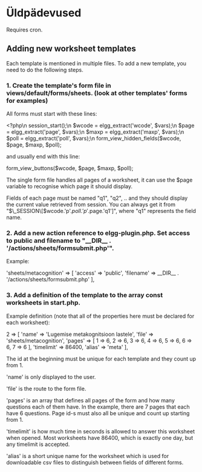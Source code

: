 # Üldpädevused

Requires cron.

## Adding new worksheet templates



Each template is mentioned in multiple files. To add a new template, you need to do the following steps.


### 1. Create the template's form file in views/default/forms/sheets. (look at other templates' forms for examples)


All forms must start with these lines:

\<?php\n
session_start();\n
$wcode = elgg_extract('wcode', $vars);\n
$page = elgg_extract('page', $vars);\n
$maxp = elgg_extract('maxp', $vars);\n
$poll = elgg_extract('poll', $vars);\n
form_view_hidden_fields($wcode, $page, $maxp, $poll);

and usually end with this line:

form_view_buttons($wcode, $page, $maxp, $poll);


The single form file handles all pages of a worksheet, it can use the $page variable to recognise which page it should display.

Fields of each page must be named "q1", "q2", .. and they should display the current value retrieved from session. You can always get it from "$\_SESSION\[$wcode.'p'.$poll.'p'.$page.'q1'\]", where "q1" represents the field name.


### 2. Add a new action reference to elgg-plugin.php. Set access to public and filename to "\_\_DIR\_\_ . '/actions/sheets/formsubmit.php'".


Example:

'sheets/metacognition' => \[
  'access' => 'public',
  'filename' => \_\_DIR\_\_ . '/actions/sheets/formsubmit.php'
\],


### 3. Add a definition of the template to the array const worksheets in start.php.


Example definition (note that all of the properties here must be declared for each worksheet):

2 => \[
    'name' => 'Lugemise metakognitsioon lastele',
    'file' => 'sheets/metacognition',
    'pages' => \[ 
      1 => 6, 2 => 6, 3 => 6,
      4 => 6, 5 => 6, 6 => 6, 7 => 6 
    \],
    'timelimit' => 86400,
    'alias' => 'meta'
  \],
  
  The id at the beginning must be unique for each template and they count up from 1.
  
  'name' is only displayed to the user.
  
  'file' is the route to the form file.
  
  'pages' is an array that defines all pages of the form and how many questions each of them have. In the example, there are 7 pages that each have 6 questions. Page id-s must also all be unique and count up starting from 1.
  
  'timelimit' is how much time in seconds is allowed to answer this worksheet when opened. Most worksheets have 86400, which is exactly one day, but any timelimit is accepted.
  
  'alias' is a short unique name for the worksheet which is used for downloadable csv files to distinguish between fields of different forms.
